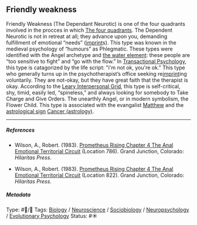 ## Friendly weakness

Friendly Weakness (The Dependant Neurotic) is one of the four quadrants involved in the procces in which [The four quadrants](The%20four%20quadrants.md). The Dependent Neurotic is not in retreat at all; they advance upon you, demanding fulfillment of emotional “needs” ([imprint](Imprint.md)s). This type was known in the medieval psychology of “humours” as Phlegmatic. These types were identified with the Angel archetype and [the water element](The%20water%20element.md): these people are “too sensitive to fight” and “go with the flow.” In [Transactional Psychology](), this type is catagorized by the life script: "i'm not ok, you're ok." This type who generally turns up in the psychotherapist’s office seeking re[imprint](Imprint.md)ing voluntarily. They are not-okay, but they have great faith that the therapist is okay. According to the [Leary Interpersonal Grid](Leary%20Interpersonal%20Grid.md), this type is self-critical, shy, timid, easily led, “spineless,” and always looking for somebody to Take Charge and Give Orders. The unearthly Angel, or in modern symbolism, the Flower Child. This type is associated with the evangalist [Matthew]() and the [astrological sign]() [Cancer (astrology)](). 

---

##### References

* Wilson, A., Robert. (1983). [Prometheus Rising Chapter 4 The Anal Emotional Territorial Circuit](Prometheus%20Rising%20Chapter%204%20The%20Anal%20Emotional%20Territorial%20Circuit.md) (Location 786). Grand Junction, Colorado: *Hilaritas Press*.

* Wilson, A., Robert. (1983). [Prometheus Rising Chapter 4 The Anal Emotional Territorial Circuit](Prometheus%20Rising%20Chapter%204%20The%20Anal%20Emotional%20Territorial%20Circuit.md) (Location 822). Grand Junction, Colorado: *Hilaritas Press*.

##### Metadata

Type: #🔵/🔵 
Tags: [Biology]() / [Neuroscience](Neuroscience.md) / [Sociobiology]() / [Neuropsychology](Neuropsychology.md) / [Evolutionary Psychology]()
Status: #☀️ 
